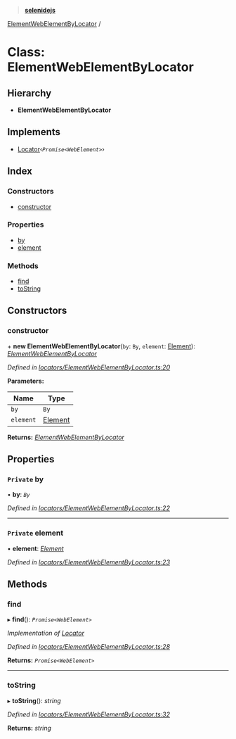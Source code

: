 > **[selenidejs](../README.md)**

[ElementWebElementByLocator](elementwebelementbylocator.md) /

# Class: ElementWebElementByLocator

## Hierarchy

* **ElementWebElementByLocator**

## Implements

* [Locator](../interfaces/locator.md)‹*`Promise<WebElement>`*›

## Index

### Constructors

* [constructor](elementwebelementbylocator.md#constructor)

### Properties

* [by](elementwebelementbylocator.md#private-by)
* [element](elementwebelementbylocator.md#private-element)

### Methods

* [find](elementwebelementbylocator.md#find)
* [toString](elementwebelementbylocator.md#tostring)

## Constructors

###  constructor

\+ **new ElementWebElementByLocator**(`by`: `By`, `element`: [Element](element.md)): *[ElementWebElementByLocator](elementwebelementbylocator.md)*

*Defined in [locators/ElementWebElementByLocator.ts:20](https://github.com/KnowledgeExpert/selenidejs/blob/master/lib/locators/ElementWebElementByLocator.ts#L20)*

**Parameters:**

Name | Type |
------ | ------ |
`by` | `By` |
`element` | [Element](element.md) |

**Returns:** *[ElementWebElementByLocator](elementwebelementbylocator.md)*

## Properties

### `Private` by

• **by**: *`By`*

*Defined in [locators/ElementWebElementByLocator.ts:22](https://github.com/KnowledgeExpert/selenidejs/blob/master/lib/locators/ElementWebElementByLocator.ts#L22)*

___

### `Private` element

• **element**: *[Element](element.md)*

*Defined in [locators/ElementWebElementByLocator.ts:23](https://github.com/KnowledgeExpert/selenidejs/blob/master/lib/locators/ElementWebElementByLocator.ts#L23)*

## Methods

###  find

▸ **find**(): *`Promise<WebElement>`*

*Implementation of [Locator](../interfaces/locator.md)*

*Defined in [locators/ElementWebElementByLocator.ts:28](https://github.com/KnowledgeExpert/selenidejs/blob/master/lib/locators/ElementWebElementByLocator.ts#L28)*

**Returns:** *`Promise<WebElement>`*

___

###  toString

▸ **toString**(): *string*

*Defined in [locators/ElementWebElementByLocator.ts:32](https://github.com/KnowledgeExpert/selenidejs/blob/master/lib/locators/ElementWebElementByLocator.ts#L32)*

**Returns:** *string*